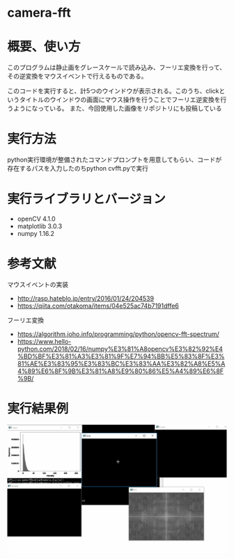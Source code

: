 # camera-fft

# 概要、使い方
このプログラムは静止画をグレースケールで読み込み、フーリエ変換を行って、その逆変換をマウスイベントで行えるものである。

このコードを実行すると、計5つのウインドウが表示される。このうち、clickというタイトルのウインドウの画面にマウス操作を行うことでフーリエ逆変換を行うようになっている。
また、今回使用した画像をリポジトリにも投稿している

# 実行方法
python実行環境が整備されたコマンドプロンプトを用意してもらい、コードが存在するパスを入力したのちpython cvfft.pyで実行
# 実行ライブラリとバージョン 
- openCV 4.1.0
- matplotlib 3.0.3
- numpy 1.16.2

# 参考文献

マウスイベントの実装
- http://rasp.hateblo.jp/entry/2016/01/24/204539
- https://qiita.com/otakoma/items/04e525ac74b7191dffe6

フーリエ変換
- https://algorithm.joho.info/programming/python/opencv-fft-spectrum/
- https://www.hello-python.com/2018/02/16/numpy%E3%81%A8opencv%E3%82%92%E4%BD%BF%E3%81%A3%E3%81%9F%E7%94%BB%E5%83%8F%E3%81%AE%E3%83%95%E3%83%BC%E3%83%AA%E3%82%A8%E5%A4%89%E6%8F%9B%E3%81%A8%E9%80%86%E5%A4%89%E6%8F%9B/

# 実行結果例

![result](https://github.com/playingmiss/camera-fft/blob/master/cvfft.gif)
